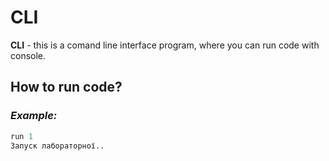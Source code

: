 # CLI

**CLI** - this is a comand line interface program, where you can run code with console.

## How to run code?
### *Example:*
```python
run 1
Запуск лабораторної..
```